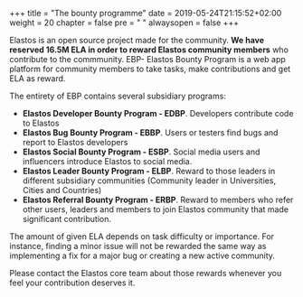 +++
title = "The bounty programme"
date = 2019-05-24T21:15:52+02:00
weight = 20
chapter = false
pre = "<i class='fa ela-page'></i> "
alwaysopen = false
+++

Elastos is an open source project made for the community. **We have reserved 16.5M ELA in order to reward Elastos community members** who contribute to the commmunity. EBP- Elastos Bounty Program is a web app platform for community members to take tasks, make contributions and get ELA as reward.

The entirety of EBP contains several subsidiary programs:

* **Elastos Developer Bounty Program - EDBP**. Developers contribute code to Elastos
* **Elastos Bug Bounty Program - EBBP**. Users or testers find bugs and report to Elastos developers
* **Elastos Social Bounty Program - ESBP**. Social media users and influencers introduce Elastos to social media.
* **Elastos Leader Bounty Program - ELBP**. Reward to those leaders in different subsidiary communities (Community leader in Universities, Cities and Countries)
* **Elastos Referral Bounty Program - ERBP**. Reward to members who refer other users, leaders and members to join Elastos community that made significant contribution.

The amount of given ELA depends on task difficulty or importance. For instance, finding a minor issue will not be rewarded the same way as implementing a fix for a major bug or creating a new active community.

Please contact the Elastos core team about those rewards whenever you feel your contribution deserves it.
